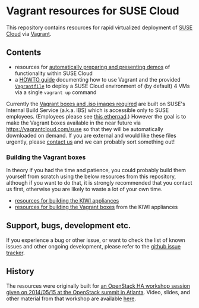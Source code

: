 # Vagrant resources for SUSE Cloud

This repository contains resources for rapid virtualized deployment of
[SUSE Cloud](https://www.suse.com/products/suse-cloud/) via
[Vagrant](http://www.vagrantup.com/).

## Contents

*   resources for [automatically preparing and presenting demos](demos/)
    of functionality within SUSE Cloud
*   a [HOWTO guide](docs/HOWTO.md) documenting how to use Vagrant and
    the provided [`Vagrantfile`](vagrant/Vagrantfile) to deploy a SUSE
    Cloud environment of (by default) 4 VMs via a single `vagrant up`
    command

Currently the
[Vagrant boxes and .iso images required](docs/prerequisites.md#vagrant-boxes)
are built on SUSE's Internal Build Service (a.k.a. IBS) which is
accessible only to SUSE employees.  (Employees please see
[this etherpad](https://etherpad.nue.suse.com/p/cloud-vagrant).)
However the goal is to make the Vagrant boxes available in the near
future via https://vagrantcloud.com/suse so that they will be
automatically downloaded on demand.  If you are external and would
like these files urgently, please
[contact us](https://forums.suse.com/forumdisplay.php?65-SUSE-Cloud)
and we can probably sort something out!

### Building the Vagrant boxes

In theory if you had the time and patience, you could probably build
them yourself from scratch using the below resources from this
repository, although if you want to do that, it is strongly
recommended that you contact us first, otherwise you are likely to
waste a lot of your own time.

*   [resources for building the KIWI appliances](kiwi/)
*   [resources for building the Vagrant boxes](vagrant/BUILDING-BOXES.md)
    from the KIWI appliances

## Support, bugs, development etc.

If you experience a bug or other issue, or want to check the list
of known issues and other ongoing development, please refer to the
[github issue tracker](https://github.com/SUSE-Cloud/suse-cloud-vagrant/issues/).

## History

The resources were originally built for
[an OpenStack HA workshop session given on 2014/05/15 at the OpenStack summit in Atlanta](http://openstacksummitmay2014atlanta.sched.org/event/d3db2188dfed4459f8fbd03f5b405b81#.U4C6NXWx1Qo).
Video, slides, and other material from that workshop are available
[here](https://github.com/aspiers/openstacksummit2014-atlanta).
